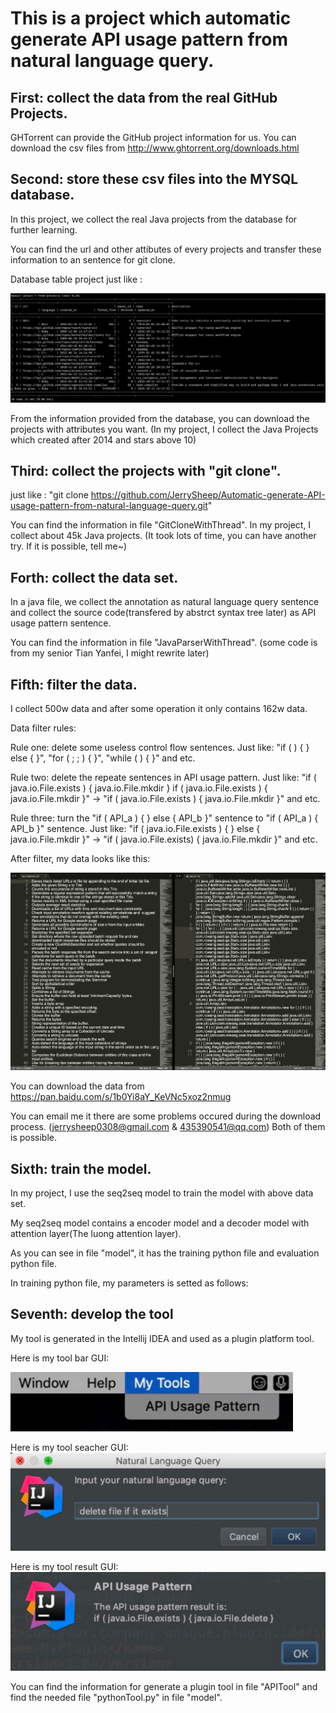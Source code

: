 # This is a project which automatic generate API usage pattern from natural language query.

## First: collect the data from the real GitHub Projects.
GHTorrent can provide the GitHub project information for us. You can download the csv files from http://www.ghtorrent.org/downloads.html


## Second: store these csv files into the MYSQL database.

In this project, we collect the real Java projects from the database for further learning.

You can find the url and other attibutes of every projects and transfer these information to an sentence for git clone.

Database table project just like :

![database_table_project](https://github.com/JerrySheep/Automatic-generate-API-usage-pattern-from-natural-language-query/blob/master/img/database_project.png)

From the information provided from the database, you can download the projects with attributes you want. (In my project, I collect the Java Projects which created after 2014 and stars above 10)

## Third: collect the projects with "git clone".

just like : "git clone https://github.com/JerrySheep/Automatic-generate-API-usage-pattern-from-natural-language-query.git"

You can find the information in file "GitCloneWithThread".
In my project, I collect about 45k Java projects. (It took lots of time, you can have another try. If it is possible, tell me~)

## Forth: collect the data set.
In a java file, we collect the annotation as natural language query sentence and collect the source code(transfered by abstrct syntax tree later) as API usage pattern sentence.

You can find the information in file "JavaParserWithThread". (some code is from my senior Tian Yanfei, I might rewrite later)

## Fifth: filter the data.
I collect 500w data and after some operation it only contains 162w data.

Data filter rules:

Rule one: delete some useless control flow sentences. Just like: "if ( ) { } else { }", "for ( ; ; ) { }", "while ( ) { }" and etc.

Rule two: delete the repeate sentences in API usage pattern. Just like: "if ( java.io.File.exists ) { java.io.File.mkdir } if ( java.io.File.exists ) { java.io.File.mkdir }" -> "if ( java.io.File.exists ) { java.io.File.mkdir }" and etc.

Rule three: turn the "if ( API_a ) { } else { API_b }" sentence to "if ( API_a ) { API_b }" sentence. Just like: "if ( java.io.File.exists ) { } else { java.io.File.mkdir }" -> "if ( java.io.File.exists) { java.io.File.mkdir }" and etc.

After filter, my data looks like this:

![data_pic](https://github.com/JerrySheep/Automatic-generate-API-usage-pattern-from-natural-language-query/blob/master/img/data.png)

You can download the data from https://pan.baidu.com/s/1b0Yi8aY_KeVNc5xoz2nmug

You can email me it there are some problems occured during the download process. (jerrysheep0308@gmail.com & 435390541@qq.com) Both of them is possible.

## Sixth: train the model.

In my project, I use the seq2seq model to train the model with above data set.

My seq2seq model contains a encoder model and a decoder model with attention layer(The luong attention layer).

As you can see in file "model", it has the training python file and evaluation python file.

In training python file, my parameters is setted as follows:


## Seventh: develop the tool
My tool is generated in the Intellij IDEA and used as a plugin platform tool.

Here is my tool bar GUI:

![tool_bar](https://github.com/JerrySheep/Automatic-generate-API-usage-pattern-from-natural-language-query/blob/master/img/toolBar.png)

Here is my tool seacher GUI:
![tool_search](https://github.com/JerrySheep/Automatic-generate-API-usage-pattern-from-natural-language-query/blob/master/img/toolSearch.png)

Here is my tool result GUI:
![tool_result](https://github.com/JerrySheep/Automatic-generate-API-usage-pattern-from-natural-language-query/blob/master/img/toolResult.png)

You can find the information for generate a plugin tool in file "APITool" and find the needed file "pythonTool.py" in file "model".



